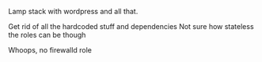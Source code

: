 Lamp stack with wordpress and all that. 

Get rid of all the hardcoded stuff and dependencies
Not sure how stateless the roles can be though


Whoops, no firewalld role

